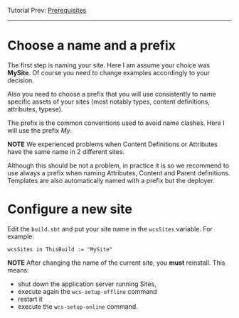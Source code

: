 Tutorial Prev: [Prerequisites](Prerequisites.md)

----

# Choose a name and a prefix


The first step is naming your site. Here I am assume your choice was **MySite**. Of course you need to change examples accordingly to your decision.

Also you need to choose a prefix that you will use consistently to name specific assets of your sites (most notably  types, content definitions, attributes, typese). 

The prefix is the common conventions used to avoid name clashes. Here I will use the prefix *My*.


**NOTE** We experienced problems when Content Definitions or Attributes have the same name in 2 different sites.

Although this should be not a problem, in practice it is so we recommend to use always a prefix when naming Attributes, Content and Parent definitions. Templates are also automatically named with a prefix but the deployer.

# Configure a new site

Edit the `build.sbt` and put your site name in the `wcsSites` variable. For example:

``
wcsSites in ThisBuild := "MySite"
``

**NOTE** After changing the name of the current site, you **must** reinstall. This means:

- shut down the application server running Sites,
- execute again the ``wcs-setup-offline`` command
- restart it  
- execute the ``wcs-setup-online`` command.

If you have a virtual host configured (with satellite and apache in place) for your new site then you should also configure virtual hosts mapping, but for now you can leave out this step.


**NOTE** The variable `wcsSites` variable is actually a comma separated list of sites name. However you should use more than one site only when you are using tightly coupled sites sharing assets. They are exported all together by CSDT.

----

Tutorial Next: [New Site](NewSite.md)
